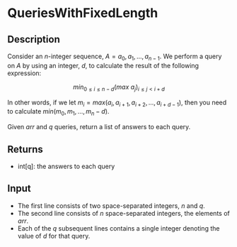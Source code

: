 # QueriesWithFixedLength

## Description

Consider an _n_-integer sequence, $A = {a_0, a_1, ..., a_{n-1}}$. We perform a query on _A_ by using an integer, _d_, to calculate the result of the following expression:

$$ min_{0≤i≤n-d}(max\ a_j)_{i≤j<i+d} $$

In other words, if we let $m_i = max(a_i, a_{i+1}, a_{i+2}, ..., a_{i+d-1})$, then you need to calculate
$min(m_0, m_1, ..., m_n-d)$.

Given _arr_ and _q_ queries, return a list of answers to each query.

## Returns

- int[q]: the answers to each query

## Input

- The first line consists of two space-separated integers, _n_ and _q_.
- The second line consists of _n_ space-separated integers, the elements of _arr_.
- Each of the _q_ subsequent lines contains a single integer denoting the value of _d_ for that query.

